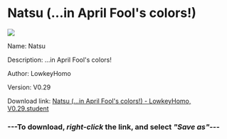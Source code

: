 # Natsu (...in April Fool's colors!)

<img src = "https://raw.githubusercontent.com/Arbiter1223/Daigaku-Gurashi-Custom-Students/master/Students/Files/Natsu%20(...in%20April%20Fool's%20colors!).png">

Name: Natsu

Description: ...in April Fool's colors!

Author: LowkeyHomo

Version: V0.29

Download link: <a href="https://raw.githubusercontent.com/Arbiter1223/Daigaku-Gurashi-Custom-Students/master/Students/Files/Natsu%20(...in%20April%20Fool's%20colors!)%20-%20LowkeyHomo%2C%20V0.29.student">Natsu (...in April Fool's colors!) - LowkeyHomo, V0.29.student</a>

### ---**To download, _right-click_ the link, and select _"Save as"_**---
